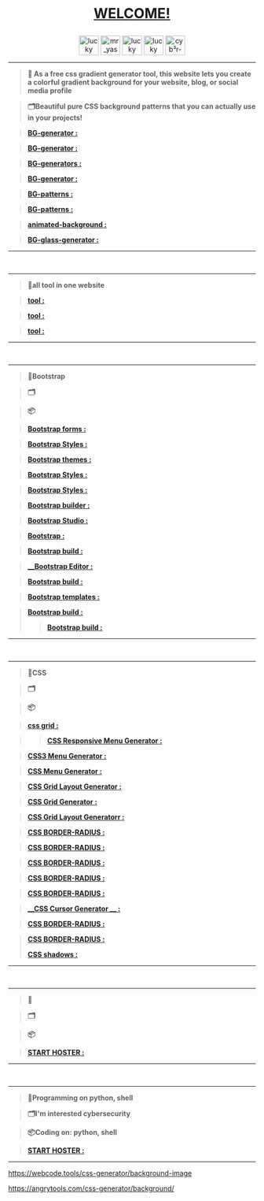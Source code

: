 <p align="center">
  <a href="#"><img src="http://readme-typing-svg.herokuapp.com?color=d1fa02&center=true&vCenter=true&multiline=false&lines=calections+lucky+git" alt="">
</p>

# <b> <p align="center" > WELCOME! </b></p>


<p align="center">
<a href="https://www.facebook.com/yash.santys?mibextid=ZbWKwL" target="blank"><img align="center" src="https://github.com/gauravghongde/social-icons/blob/master/SVG/Color/Facebook.svg" alt="lucky sant" height="40" width="40" /></a>
<a href="https://www.instagram.com/mr_yash_sant" target="blank"><img align="center" src="https://raw.githubusercontent.com/rahuldkjain/github-profile-readme-generator/master/src/images/icons/Social/instagram.svg" alt="mr_yash_sant" height="40" width="40" /></a>
<a href="https://t.me/cyberluckysant" target="blank"><img align="center" src="https://github.com/gauravghongde/social-icons/blob/master/SVG/Color/Telegram.svg" alt="lucky sant" height="40" width="40" /></a>
<a href="https://whatsapp.com/channel/0029Vabe2tCGOj9mY5mnIl3n" target="blank"><img align="center" src="https://github.com/gauravghongde/social-icons/blob/master/SVG/Color/WhatsApp.svg" alt="lucky sant" height="40" width="40" /></a>
<a href="https://github.com/cyb3r-luckysant" target="blank"><img align="center" src="https://github.com/gauravghongde/social-icons/blob/master/SVG/Color/Github.svg" alt="cyb³r-luckysant" height="40" width="40" /></a>
</p>


---
> **💾 As a free css gradient generator tool, this website lets you create a colorful gradient background for your website, blog, or social media profile**

> **🗂️Beautiful pure CSS background patterns that you can actually use in your projects!**

> **[__BG-generator__ :](https://cssgradient.io/)**

> **[__BG-generator__ :](https://www.css-gradient.com/)**

> **[__BG-generators__ :](https://bgjar.com/)** 

> **[__BG-generator__ :](https://mycolor.space/gradient)**

> **[__BG-patterns__ :](https://www.magicpattern.design/tools/css-backgrounds)**

> **[__BG-patterns__ :](https://superdesigner.co/tools/css-backgrounds)**

> **[__animated-background__ :](https://wweb.dev/resources/animated-css-background-generator)**

> **[__BG-glass-generator__ :](https://css.glass/)**

----
<br>

---
> **💾all tool in one website**

> **[__tool__ :](https://cssgenerator.pl/en/gradient-generator/)**

> **[__tool__ :](https://html-css-js.com/css/generator/background/)**

> **[__tool__ :](https://cssgenerator.pl/en/gradient-generator/)**

----
<br>

---
> **💾Bootstrap**

> **🗂️**

> **📦**

> **[__Bootstrap forms__ :](https://mdbootstrap.com/docs/standard/forms/overview/)**

> **[__Bootstrap Styles__ :](https://rstudio.github.io/DT/005-bootstrap.html)**

> **[__Bootstrap themes__ :](https://bootswatch.com/)**

>  **[__Bootstrap Styles__ :](https://icons.getbootstrap.com/icons/magic/)**

> **[__Bootstrap Styles__ :](https://pikock.github.io/bootstrap-magic/)**

> **[__Bootstrap builder__ :](https://pingendo.com/)**

> **[__Bootstrap Studio__ :](https://bootstrapstudio.io/)**

> **[__Bootstrap__ :](https://www.creative-tim.com/learning-lab/bootstrap/overview/argon-dashboard)**

> **[__Bootstrap build__ :](https://bootstrap.build/app)**

> **[__Bootstrap Editor :](https://booteditor.com/)**

> **[__Bootstrap build__ :](https://bootstrap.build/app)**

> **[__Bootstrap templates__ :](https://bootstrapshuffle.com/)**

> **[__Bootstrap build__ :](https://bootsnipp.com/builder)**
>
> > **[__Bootstrap build__ :](https://bootstrap.build/)**

----
<br>

---
> **💾CSS**

> **🗂️**

> **📦**

> **[__css grid__ :](https://grid.layoutit.com/)**

> > **[__CSS Responsive Menu Generator__ :](https://www.cssportal.com/css3-menu-generator/)**
 
> **[__CSS3 Menu Generator__ :](https://doodlenerd.com/website-tool/css3-menu-generator)**

> **[__CSS Menu Generator__ :](https://www.menucool.com/css-menu)**

> **[__CSS Grid Layout Generator__ :](https://angrytools.com/css-grid/)**

> **[__CSS Grid Generator__ :](https://cssgrid-generator.netlify.app/)**

> **[__CSS Grid Layout Generatorr__ :](https://layout.bradwoods.io/)**

> **[__CSS BORDER-RADIUS__ :](https://9elements.github.io/fancy-border-radius/)**

> **[__CSS BORDER-RADIUS__ :](https://mdbootstrap.com/docs/standard/tools/design/fancy-border-radius/)**

> **[__CSS BORDER-RADIUS__ :](https://www.htmlcssbuttongenerator.com/border-radius-generator.php)**

>  **[__CSS BORDER-RADIUS__ :](https://10015.io/tools/css-border-radius-generator)**

> **[__CSS BORDER-RADIUS__ :](https://www.dailytoolz.com/fancy-border-radius-generator/full-control-8-points.php)**

> **[__CSS Cursor Generator __ :](https://cssgenerator.org/css-cursor-demonstrator-and-generator.html)**

> **[__CSS BORDER-RADIUS__ :](https://border-radius.com/)**

>  **[__CSS BORDER-RADIUS__ :](https://generus.netlify.app/)**
>
> **[__CSS shadows__ :](https://smoothshadows.com/)**




----
<br>

---
> **💾**

> **🗂️**

> **📦**

> **[__START HOSTER__ :](https://github.com/Euronymou5/Doxxer-Toolkit#instalacion)**

----
<br>

---
> **💾Programming on python, shell**

> **🗂️I'm interested cybersecurity**

> **📦Coding on: python, shell**

> **[__START HOSTER__ :](https://github.com/Euronymou5/Doxxer-Toolkit#instalacion)**

----


https://webcode.tools/css-generator/background-image

https://angrytools.com/css-generator/background/
